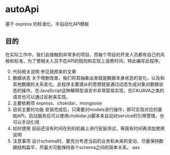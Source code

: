 # autoApi
基于 express 的标准化、半自动化API模板
## 目的
在实际工作中，我们会接触到非常多的项目，而每个项目的开发人员都有自己的风格和标准，为了使相关人员不在API的规则和实现上浪费时间，特此编写此程序。

0. 代码相关说明
   参见我原来的文章
1. 数据状态
   关于增删改查，我们将其抽象出来就是数据本身状态的变化，以及和其他数据的关系变化。此程序主要遵从的思想就是通过动态生成对象对数据状态的操作，在JavaScript这种解释型语言中非常容易实现，在C#/JAVA之类的语言也可以通过反射来实现。
2. 主要依赖项
   express、chokidar、mongoose
3. 目前主要的功能
   安装完成后，只需要对models进行操作，即可实现对应的基础API，启动服务后可以使用chokidar.js脚本来自动对service的引用管理，也可以手动引用
4. 如何使用
   目前还没有时间在别的机器上进行安装测试，等我有时间再添加使用说明
5. 注意事项
   设计schema时，要充分考虑当前的业务和未来的变动，尽量保持数据结构扁平，尽最大可能保持各个schema之间的简单关系。
aas